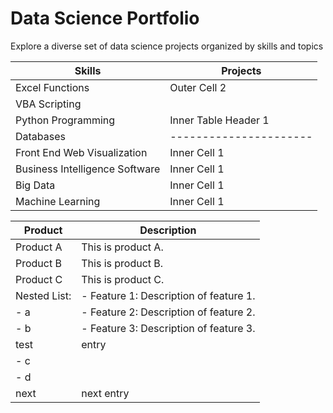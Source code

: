 # Data Science Portfolio
Explore a diverse set of data science projects organized by skills and topics

| Skills               | Projects             |
|----------------------|----------------------|
| Excel Functions         | Outer Cell 2         |
| VBA Scripting         |                      |
| Python Programming                     | Inner Table Header 1 | Inner Table Header 2 |
| Databases                     |----------------------|----------------------|
| Front End Web Visualization                     | Inner Cell 1         | Inner Cell 2         |
| Business Intelligence Software                    | Inner Cell 1         | Inner Cell 2         |
| Big Data                     | Inner Cell 1         | Inner Cell 2         |
| Machine Learning                     | Inner Cell 1         | Inner Cell 2         |

| Product       | Description                                   |
|---------------|-----------------------------------------------|
| Product A     | This is product A.                            |
| Product B     | This is product B.                            |
| Product C     | This is product C.                            |
| Nested List:  | - Feature 1: Description of feature 1.        |
- a               | - Feature 2: Description of feature 2.        |
- b               | - Feature 3: Description of feature 3.        |
| test | entry|
- c | |
- d | |
| next | next entry |
